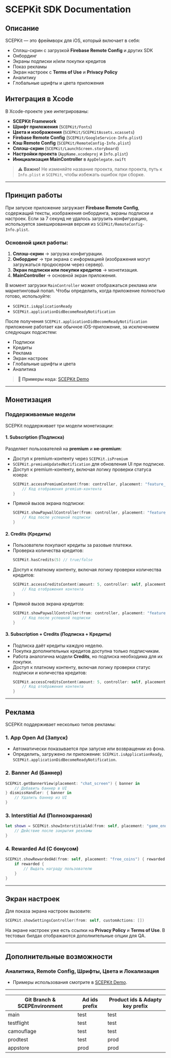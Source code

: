 # SCEPKit SDK Documentation

## Описание
SCEPKit — это фреймворк для iOS, который включает в себя:
- Сплэш-скрин с загрузкой **Firebase Remote Config** и других SDK
- Онбординг
- Экраны подписки и/или покупки кредитов
- Показ рекламы
- Экран настроек с **Terms of Use** и **Privacy Policy**
- Аналитику
- Глобальные шрифты и цвета приложения

## Интеграция в Xcode
В Xcode-проекте уже интегрированы:
- **SCEPKit Framework**
- **Шрифт приложения** (`SCEPKit/Fonts`)
- **Цвета и изображения** (`SCEPKit/SCEPKitAssets.xcassets`)
- **Firebase Remote Config** (`SCEPKit/GoogleService-Info.plist`)
- **Кэш Remote Config** (`SCEPKit/RemoteConfig-Info.plist`)
- **Сплэш-скрин** (`SCEPKit/LaunchScreen.storyboard`)
- **Настройки проекта** (`AppName.xcodeproj` и `Info.plist`)
- **Инициализация MainController** в `AppDelegate.swift`

> ⚠️ **Важно!** Не изменяйте название проекта, папки проекта, путь к `Info.plist` и `SCEPKit`, чтобы избежать ошибок при сборке.

---

## Принцип работы
При запуске приложение загружает **Firebase Remote Config**, содержащий тексты, изображения онбординга, экраны подписки и настроек. Если за 7 секунд не удалось загрузить конфигурацию, используется закешированная версия из `SCEPKit/RemoteConfig-Info.plist`.

### Основной цикл работы:
1. **Сплэш-скрин** → загрузка конфигурации.
2. **Онбординг** → три экрана с информацией (изображения могут загружаться продюсером через сервер).
3. **Экран подписки или покупки кредитов** → монетизация.
4. **MainController** → основной экран приложения.

В момент загрузки `MainController` может отображаться реклама или маркетинговый попап. Чтобы определить, когда приложение полностью готово, используйте:
- `SCEPKit.isApplicationReady`
- `SCEPKit.applicationDidBecomeReadyNotification`

После получения `SCEPKit.applicationDidBecomeReadyNotification` приложение работает как обычное iOS-приложение, за исключением следующих подсистем:
- Подписки
- Кредиты
- Реклама
- Экран настроек
- Глобальные шрифты и цвета
- Аналитика

> 🔗 **Примеры кода**: [SCEPKit Demo](https://github.com/gogosapiens/scepkit-demo)

---

## Монетизация
### Поддерживаемые модели
SCEPKit поддерживает три модели монетизации:
#### 1. **Subscription** (Подписка)
Разделяет пользователей на **premium** и **не-premium**:
- Доступ к premium-контенту через `SCEPKit.isPremium`
- `SCEPKit.premiumUpdatedNotification` для обновления UI при подписке.
- Доступ к premium-контенту, включая логику проверки статуса юзера:
  ```swift
  SCEPKit.accessPremiumContent(from: controller, placement: "feature_name") {
      // Код отображения premium-контента
  }
  ```
- Прямой вызов экрана подписки:
  ```swift
  SCEPKit.showPaywallController(from: controller, placement: "feature_name") {
      // Код после успешной подписки
  }
  ```

#### 2. **Credits** (Кредиты)
- Пользователи покупают кредиты за разовые платежи.
- Проверка количества кредитов:
  ```swift
  SCEPKit.hasCredits(5) // true/false
  ```
- Доступ к платному контенту, включая логику проверки количества кредитов:
  ```swift
  SCEPKit.accessCreditsContent(amount: 5, controller: self, placement: "feature_name") { handler in
      // Код отображения контента
  }
  ```
- Прямой вызов экрана кредитов:
  ```swift
  SCEPKit.showPaywallController(from: controller, placement: "feature_name") {
      // Код после успешной подписки
  }


#### 3. **Subscription + Credits** (Подписка + Кредиты)
- Подписка даёт кредиты каждую неделю.
- Покупка дополнительных кредитов доступна только подписчикам.
- Работа аналогична модели **Credits**, но подписка необходима для их покупки.
- Доступ к платному контенту, включая логику проверки статус подписки и количества кредитов:
  ```swift
  SCEPKit.accessCreditsContent(amount: 5, controller: self, placement: "feature_name") { handler in
      // Код отображения контента
  }
  ```

---

## Реклама
SCEPKit поддерживает несколько типов рекламы:
### 1. **App Open Ad** (Запуск)
- Автоматически показывается при запуске или возвращении из фона.
- Определить, загружено ли приложение: `SCEPKit.isApplicationReady`, `SCEPKit.applicationDidBecomeReadyNotification`.


### 2. **Banner Ad** (Баннер)
```swift
SCEPKit.getBannerView(placement: "chat_screen") { banner in
    // Добавить баннер в UI
} dismissHandler: { banner in
    // Удалить баннер из UI
}
```

### 3. **Interstitial Ad** (Полноэкранная)
```swift
let shown = SCEPKit.showInterstitialAd(from: self, placement: "game_end") {
    // Действие после закрытия рекламы
}
```

### 4. **Rewarded Ad** (С бонусом)
```swift
SCEPKit.showRewardedAd(from: self, placement: "free_coins") { rewarded in
    if rewarded {
        // Выдать награду пользователю
    }
}
```

---

## Экран настроек
Для показа экрана настроек вызовите:
```swift
SCEPKit.showSettingsController(from: self, customActions: [])
```

На экране настроек уже есть ссылки на **Privacy Policy** и **Terms of Use**.
В тестовых билдах отображаются дополнительные опции для QA.

---

## Дополнительные возможности
### Аналитика, Remote Config, Шрифты, Цвета и Локализация
- Примеры использования смотрите в [SCEPKit Demo](https://github.com/gogosapiens/scepkit-demo).

---

| Git Branch & SCEPEnvironment | Ad ids prefix | Product ids & Adapty key prefix |
| ---- | ----- | ---------------- |
| main | test | test |
| testflight | test | test |
| camouflage | test | test |
| prodtest | test | prod |
| appstore | prod | prod |

